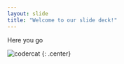 ```yaml
---
layout: slide
title: "Welcome to our slide deck!"
---
```


Here you go

![codercat](https://octodex.github.com/images/codercat.jpg)
{: .center}
